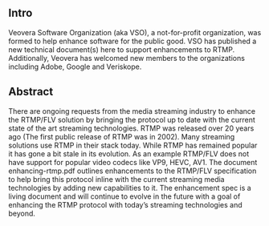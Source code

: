 ## Intro

Veovera Software Organization (aka VSO), a not-for-profit organization, was formed to help enhance software for the public good. VSO has published a new technical document(s) here to support enhancements to RTMP. Additionally, Veovera has welcomed new members to the organizations including Adobe, Google and Veriskope.


## Abstract

There are ongoing requests from the media streaming industry to enhance the RTMP/FLV solution by bringing the protocol up to date with the current state of the art streaming technologies. RTMP was released over 20 years ago (The first public release of RTMP was in 2002). Many streaming solutions use RTMP in their stack today. While RTMP has remained popular it has gone a bit stale in its evolution. As an example RTMP/FLV does not have support for popular video codecs like VP9, HEVC, AV1. The document enhancing-rtmp.pdf outlines enhancements to the RTMP/FLV specification to help bring this protocol inline with the current streaming media technologies by adding new capabilities to it. The enhancement spec is a living document and will continue to evolve in the future with a goal of enhancing the RTMP protocol with today’s streaming technologies and beyond.

